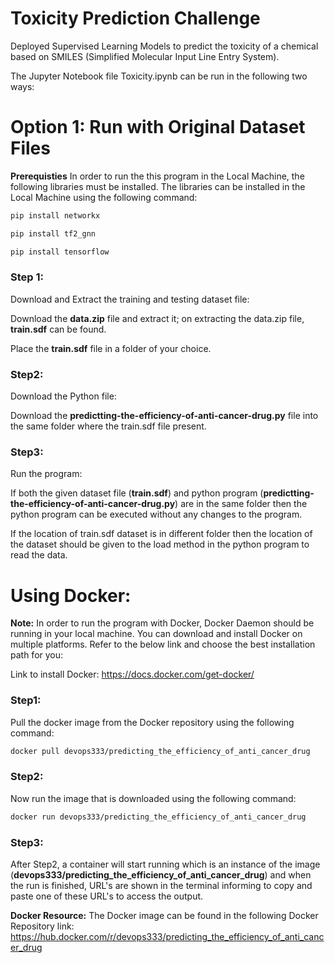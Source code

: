 # Toxicity Prediction Challenge
Deployed Supervised Learning Models to predict the toxicity of a chemical based on SMILES (Simplified Molecular Input Line Entry System).

The Jupyter Notebook file Toxicity.ipynb can be run in the following two ways:

# Option 1: Run with Original Dataset Files

**Prerequisties** 
In order to run the this program in the Local Machine, the following libraries must be installed. 
The libraries can be installed in the Local Machine using the following command:

```bash
pip install networkx
```
```bash
pip install tf2_gnn
```
```bash
pip install tensorflow
```

### Step 1: 
Download and Extract the training and testing dataset file:

Download the **data.zip** file and extract it; on extracting the data.zip file, **train.sdf** can be found.

Place the **train.sdf** file in a folder of your choice.


### Step2:
Download the Python file:

Download the **predictting-the-efficiency-of-anti-cancer-drug.py** file into the same folder where the train.sdf file present.


### Step3:
Run the program:

If both the given dataset file (**train.sdf**) and python program (**predictting-the-efficiency-of-anti-cancer-drug.py**) are in the same folder then the python program can be executed without any changes to the program.

If the location of train.sdf dataset is in different folder then the location of the dataset should be given to the load method in the python program to read the data.



# Using Docker:

**Note:** 
In order to run the program with Docker, Docker Daemon should be running in your local machine.
You can download and install Docker on multiple platforms. Refer to the below link and choose the best installation path for you: 

Link to install Docker: https://docs.docker.com/get-docker/


### Step1: 
Pull the docker image from the Docker repository using the following command:

```bash
docker pull devops333/predicting_the_efficiency_of_anti_cancer_drug
```

### Step2:
Now run the image that is downloaded using the following command:

```bash
docker run devops333/predicting_the_efficiency_of_anti_cancer_drug
```

### Step3:
After Step2, a container will start running which is an instance of the image (**devops333/predicting_the_efficiency_of_anti_cancer_drug**) and when the run is finished, URL's are shown in the terminal informing to copy and paste one of these URL's to access the output.


**Docker Resource:**
The Docker image can be found in the following Docker Repository link: https://hub.docker.com/r/devops333/predicting_the_efficiency_of_anti_cancer_drug
